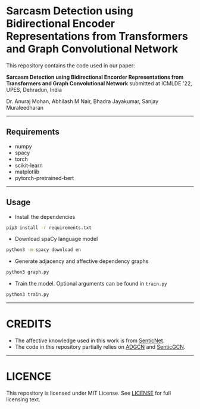 # Sarcasm Detection using Bidirectional Encoder Representations from Transformers and Graph Convolutional Network

This repository contains the code used in our paper:

**Sarcasm Detection using Bidirectional Encorder Representations from Transformers and Graph Convolutional Network** submitted at ICMLDE '22, UPES, Dehradun, India

Dr. Anuraj Mohan, Abhilash M Nair, Bhadra Jayakumar, Sanjay Muraleedharan

---

## Requirements
- numpy
- spacy
- torch
- scikit-learn
- matplotlib
- pytorch-pretrained-bert

---

## Usage
- Install the dependencies
```bash
pip3 install -r requirements.txt
```

- Download spaCy language model
```bash
python3 -m spacy download en
```

- Generate adjacency and affective dependency graphs
```bash
python3 graph.py
```

- Train the model. Optional arguments can be found in `train.py`
```bash
python3 train.py
```
---

# CREDITS
- The affective knowledge used in this work is from [SenticNet](https://sentic.net/).
- The code in this repository partially relies on [ADGCN](https://github.com/BinLiang-NLP/ADGCN-Sarcasm) and [SenticGCN](https://github.com/BinLiang-NLP/Sentic-GCN).

---

# LICENCE
This repository is licensed under MIT License. See [LICENSE](https://github.com/abhilashmnair/Sarcasm-Detection-with-BERT-and-GCN/blob/main/LICENSE) for full licensing text.
